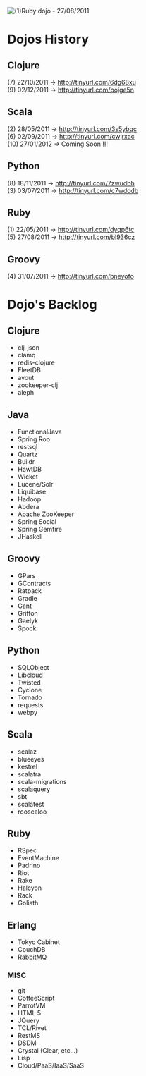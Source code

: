 ![(1)Ruby dojo - 27/08/2011](http://farm6.staticflickr.com/5188/5748621414_2c482a48e6_m.jpg)

Dojos History
=============

## Clojure

(7)  22/10/2011 -> http://tinyurl.com/6dg68xu <br/>
(9)  02/12/2011 -> http://tinyurl.com/bojge5n

## Scala

(2)  28/05/2011 -> http://tinyurl.com/3s5ybqc <br/>
(6)  02/09/2011 -> http://tinyurl.com/cwjrxac <br/>
(10) 27/01/2012 -> Coming Soon !!! <br/>

## Python

(8)  18/11/2011 -> http://tinyurl.com/7zwudbh <br/>
(3)  03/07/2011 -> http://tinyurl.com/c7wdodb <br/>

## Ruby

(1)  22/05/2011 -> http://tinyurl.com/dyqp6tc <br/>
(5)  27/08/2011 -> http://tinyurl.com/bl936cz <br/>

## Groovy

(4)  31/07/2011 -> http://tinyurl.com/bneyofo <br/>

Dojo's Backlog
==============

## Clojure
* clj-json
* clamq 
* redis-clojure
* FleetDB 
* avout
* zookeeper-clj
* aleph

## Java
* FunctionalJava
* Spring Roo
* restsql
* Quartz
* Buildr
* HawtDB
* Wicket
* Lucene/Solr
* Liquibase
* Hadoop
* Abdera
* Apache ZooKeeper
* Spring Social
* Spring Gemfire
* JHaskell

## Groovy
* GPars
* GContracts
* Ratpack
* Gradle
* Gant
* Griffon 
* Gaelyk
* Spock

## Python
* SQLObject
* Libcloud
* Twisted
* Cyclone
* Tornado
* requests
* webpy

## Scala
* scalaz
* blueeyes
* kestrel
* scalatra
* scala-migrations
* scalaquery
* sbt
* scalatest
* rooscaloo

## Ruby
* RSpec
* EventMachine
* Padrino
* Riot
* Rake
* Halcyon
* Rack
* Goliath

## Erlang
* Tokyo Cabinet
* CouchDB
* RabbitMQ

### MISC
* git
* CoffeeScript
* ParrotVM
* HTML 5
* JQuery
* TCL/Rivet
* RestMS
* DSDM
* Crystal (Clear, etc...)
* Lisp
* Cloud/PaaS/IaaS/SaaS